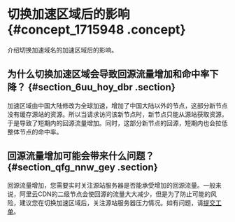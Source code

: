 # 切换加速区域后的影响 {#concept_1715948 .concept}

介绍切换加速域名的加速区域后的影响。

## 为什么切换加速区域会导致回源流量增加和命中率下降？ {#section_6uu_hoy_dbr .section}

加速区域由中国大陆修改为全球加速，增加了中国大陆以外的节点，这部分新节点没有缓存源站的资源。所以当请求访问该新节点时，新节点只能从源站获取资源，于是导致了短期内的回源流量增加。同时，这部分新节点的回源，短期内也会拉低整体节点的命中率。

## 回源流量增加可能会带来什么问题？ {#section_qfg_nnw_gey .section}

回源流量增加，您需要实时关注源站服务器是否能承受增加的回源流量。一般来说，阿里云CDN的二级节点会使回源的流量大大减少，但是为了防止可能的风险，建议您在切换加速区域后，关注源站服务器压力情况。如有问题，请[提交工单](https://selfservice.console.aliyun.com/ticket/createIndex)。

